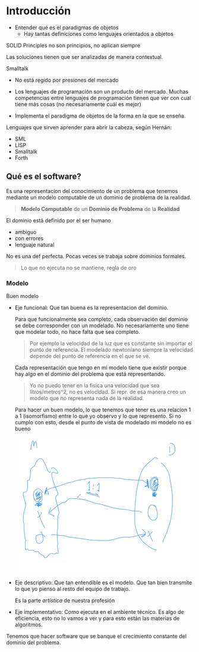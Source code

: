 # Introducción

- Entender qué es el paradigmas de objetos
  - Hay tantas definiciones como lenguajes orientados a objetos

SOLID Principles no son principios, no aplican siempre

Las soluciones tienen que ser analizadas de manera contextual.

Smalltalk

- No está regido por presiones del mercado
- Los lenguajes de programación son un producto del mercado. Muchas competencias
  entre lenguajes de programación tienen que ver con cual tiene más cosas (no
  necesariamente cuál es mejor)

- Implementa el paradigma de objetos de la forma en la que se enseña.

Lenguajes que sirven aprender para abrir la cabeza, según Hernán:

- SML
- LISP
- Smalltalk
- Forth

## Qué es el software?

Es una representacion del conocimiento de un problema que tenemos mediante un
modelo computable de un dominio de problema de la realidad.

> **Modelo Computable** de un **Dominio de Problema** de la **Realidad**

El dominio está definido por el ser humano

- ambiguo
- con errores
- lenguaje natural

No es una def perfecta. Pocas veces se trabaja sobre dominios formales.

> Lo que no ejecuta no se mantiene, regla de oro

### Modelo

Buen modelo

- Eje funcional: Que tan buena es la representacion del dominio.

  Para que funcionalmente sea completo, cada observación del dominio se debe
  corresponder con un modelado. No necesariamente uno tiene que modelar todo, no
  hace falta que sea completo.

  > Por ejemplo la velocidad de la luz que es constante sin importar el punto de
  > referencia. El modelado newtoniano siempre la velocidad depende del punto de
  > referencia en el que se vé.

  Cada representación que tengo en mi modelo tiene que existir porque hay algo
  en el dominio del problema que está representando.

  > Yo no puedo tener en la fisica una velocidad que sea litros/metros^2, no es
  > velocidad. Si repr. de esa manera creo un modelo que no representa nada de
  > la realidad.

  Para hacer un buen modelo, lo que tenemos que tener es una relacion 1 a 1
  (isomorfismo) entre lo que yo observo y lo que represento. Si no cumplo con
  esto, desde el punto de vista de modelado mi modelo no es bueno

  ![](img/modelado.png)

- Eje descriptivo: Que tan entendible es el modelo. Que tan bien transmite lo
  que yo pienso al resto del equipo de trabajo.

  Es la parte *artística* de nuestra profesión

- Eje implementativo: Como ejecuta en el ambiente técnico. Es algo de
  eficiencia, esto no lo vamos a ver y para esto están las materias de
  algoritmos.

Tenemos que hacer software que se banque el crecimiento constante del dominio
del problema.